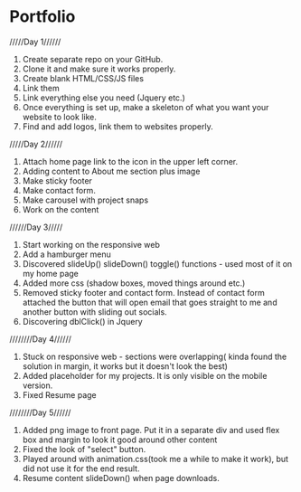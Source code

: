 # Portfolio

/////Day 1//////

1. Create separate repo on your GitHub.
2. Clone it and make sure it works properly.
3. Create blank HTML/CSS/JS files
4. Link them
5. Link everything else you need (Jquery etc.)
6. Once everything is set up, make a skeleton of what you want your website to look like.
7. Find and add logos, link them to websites properly.

/////Day 2//////

1. Attach home page link to the icon in the upper left corner.
2. Adding content to About me section plus image
3. Make sticky footer
4. Make contact form.
5. Make carousel with project snaps
6. Work on the content

//////Day 3/////

1. Start working on the responsive web
2. Add a hamburger menu
3. Discovered slideUp() slideDown() toggle() functions - used most of it on my home page
4. Added more css (shadow boxes, moved things around etc.)
5. Removed sticky footer and contact form. Instead of  contact form attached the button that will open email that goes straight to me and another button with sliding out socials.
6. Discovering dblClick() in Jquery

////////Day 4//////

1. Stuck on responsive web - sections were overlapping( kinda found the solution in margin, it works but it doesn't look the best)
2. Added placeholder for my projects. It is only visible on the  mobile version.
3. Fixed Resume page

////////Day 5//////

1. Added png image to front page. Put it in a separate div and used flex box and margin to look it good around other content
2. Fixed the look of "select" button.
3. Played around with animation.css(took me a while to make it work), but did not use it for the end result.
4. Resume content slideDown() when page downloads.